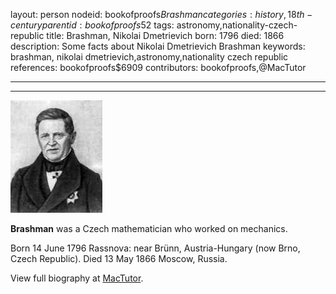 layout: person
nodeid: bookofproofs$Brashman
categories: history,18th-century
parentid: bookofproofs$52
tags: astronomy,nationality-czech-republic
title: Brashman, Nikolai Dmetrievich
born: 1796
died: 1866
description: Some facts about Nikolai Dmetrievich Brashman
keywords: brashman, nikolai dmetrievich,astronomy,nationality czech republic
references: bookofproofs$6909
contributors: bookofproofs,@MacTutor

---


---

![Brashman.jpg](https://github.com/bookofproofs/bookofproofs.github.io/blob/main/_sources/_assets/images/portraits/Brashman.jpg?raw=true)

**Brashman** was a Czech mathematician who worked on mechanics.

Born 14 June 1796 Rassnova: near Brünn, Austria-Hungary (now Brno, Czech Republic). Died 13 May 1866 Moscow, Russia.


View full biography at [MacTutor](https://mathshistory.st-andrews.ac.uk/Biographies/Brashman/).